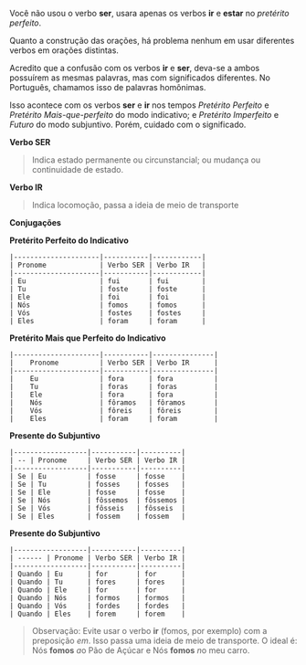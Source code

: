 Você não usou o verbo **ser**, usara apenas os verbos **ir** e **estar** no *pretérito perfeito*.

Quanto a construção das orações, há problema nenhum em usar diferentes verbos em orações distintas.

Acredito que a confusão com os verbos **ir** e **ser**, deva-se a ambos possuírem as mesmas palavras, mas com significados diferentes. No Português, chamamos isso de palavras homônimas.

Isso acontece com os verbos **ser** e **ir** nos tempos *Pretérito Perfeito* e *Pretérito Mais-que-perfeito* do modo indicativo; e *Pretérito Imperfeito* e *Futuro* do modo subjuntivo. Porém, cuidado com o significado.

**Verbo SER**

 > Indica estado permanente ou circunstancial; ou mudança ou continuidade de estado.

**Verbo IR**

 > Indica locomoção, passa a ideia de meio de transporte

**Conjugações**

**Pretérito Perfeito do Indicativo**

    |---------------------|-----------|------------|
    | Pronome             | Verbo SER | Verbo IR   |
    |---------------------|-----------|------------|
    | Eu                  | fui       | fui        |
    | Tu                  | foste     | foste      |
    | Ele                 | foi       | foi        |
    | Nós                 | fomos     | fomos      |
    | Vós                 | fostes    | fostes     |
    | Eles                | foram     | foram      |

**Pretérito Mais que Perfeito do Indicativo**

    |---------------------|-----------|---------------|
    |    Pronome          | Verbo SER | Verbo IR      |
    |---------------------|-----------|---------------|
    |    Eu               | fora      | fora          |
    |    Tu               | foras     | foras         |
    |    Ele              | fora      | fora          |
    |    Nós              | fôramos   | fôramos       |
    |    Vós              | fôreis    | fôreis        |
    |    Eles             | foram     | foram         |

**Presente do Subjuntivo**

    |------------------|-----------|----------|
    | -- | Pronome     | Verbo SER | Verbo IR |
    |------------------|-----------|----------|
    | Se | Eu          | fosse     | fosse    |
    | Se | Tu          | fosses    | fosses   |
    | Se | Ele         | fosse     | fosse    |
    | Se | Nós         | fôssemos  | fôssemos |
    | Se | Vós         | fôsseis   | fôsseis  |
    | Se | Eles        | fossem    | fossem   |

**Presente do Subjuntivo**

    |------------------|-----------|----------|
    | ------ | Pronome | Verbo SER | Verbo IR |
    |------------------|-----------|----------|
    | Quando | Eu      | for       | for      |
    | Quando | Tu      | fores     | fores    |
    | Quando | Ele     | for       | for      |
    | Quando | Nós     | formos    | formos   |
    | Quando | Vós     | fordes    | fordes   |
    | Quando | Eles    | forem     | forem    |

 > Observação: Evite usar o verbo **ir** (fomos, por exemplo) com a preposição *em*. Isso passa uma ideia de meio de transporte. O ideal é: Nós **fomos** *a*o Pão de Açúcar e Nós **fomos** *n*o meu carro.
